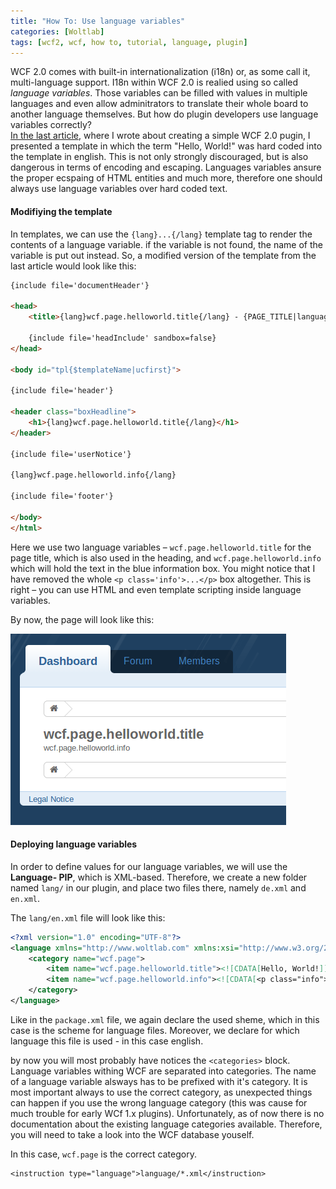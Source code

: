 ```yaml
---
title: "How To: Use language variables"
categories: [Woltlab]
tags: [wcf2, wcf, how to, tutorial, language, plugin]
---
```

WCF 2.0 comes with built-in internationalization (i18n) or, as some call
it, multi-language support. I18n within WCF 2.0 is realied using so called
*language variables*. Those variables can be filled with values in multiple
languages and even allow adminitrators to translate their whole board to
another language themselves. But how do plugin developers use language variables
correctly?  
[In the last article](/2013-06-08-how-to-create-wcf-plugins.html), 
where I wrote about creating a simple WCF 2.0 pugin, I presented a template in
which the term "Hello, World!" was hard coded into the template in english. 
This is not only strongly discouraged, but is also dangerous in terms of 
encoding and escaping. Languages variables ansure the proper ecspaing of HTML 
entities and much more, therefore one should always use language variables over
hard coded text.

#### Modifiying the template

In templates, we can use the `{lang}...{/lang}` template tag to render the 
contents of a language variable. if the variable is not found, the name of the 
variable is put out instead. So, a modified version of the template from
the last article would look like this:

~~~~html
{include file='documentHeader'}

<head>
    <title>{lang}wcf.page.helloworld.title{/lang} - {PAGE_TITLE|language}</title>

    {include file='headInclude' sandbox=false}
</head>

<body id="tpl{$templateName|ucfirst}">

{include file='header'}

<header class="boxHeadline">    
    <h1>{lang}wcf.page.helloworld.title{/lang}</h1>  
</header>

{include file='userNotice'}

{lang}wcf.page.helloworld.info{/lang}

{include file='footer'}

</body>
</html>
~~~~

Here we use two language variables &ndash; `wcf.page.helloworld.title` for the
page title, which is also used in the heading, and `wcf.page.helloworld.info`
which will hold the text in the blue information box. You might notice that I
have removed the whole `<p class='info'>...</p>` box altogether. This is right &ndash;
you can use HTML and even template scripting inside language variables.

By now, the page will look like this:

![Screenshots of HelloWorld-Page](/assets/images/Hello_World_Page_LVars.png "Hello, World! using language variables")

#### Deploying language variables

In order to define values for our language variables, we will use the **Language-
PIP**, which is XML-based. Therefore, we create a new folder named `lang/` in
our plugin, and place two files there, namely `de.xml` and `en.xml`.

The `lang/en.xml` file will look like this:

~~~~xml
<?xml version="1.0" encoding="UTF-8"?>
<language xmlns="http://www.woltlab.com" xmlns:xsi="http://www.w3.org/2001/XMLSchema-instance" xsi:schemaLocation="http://www.woltlab.com http://www.woltlab.com/XSD/maelstrom/language.xsd" languagecode="en" languagename="English" countrycode="en">
	<category name="wcf.page">
		<item name="wcf.page.helloworld.title"><![CDATA[Hello, World!]]></item>
		<item name="wcf.page.helloworld.info"><![CDATA[<p class="info">my first page!</p>]]></item>		
	</category>
</language>
~~~~

Like in the `package.xml` file, we again declare the used sheme, which in this
case is the scheme for language files. Moreover, we declare for which language
this file is used - in this case english. 

by now you will most probably have notices the `<categories>` block. Language
variables withing WCF are separated into categories. The name of a language
variable alsways has to be prefixed with it's category. It is most important
always to use the correct category, as unexpected things can happen if you use 
the wrong language category (this was cause for much trouble for early WCf 1.x
plugins). Unfortunately, as of now there is no documentation about the
existing language categories available. Therefore, you will need to take a look
into the WCF database youself.

In this case, `wcf.page` is the correct category.

	<instruction type="language">language/*.xml</instruction>






